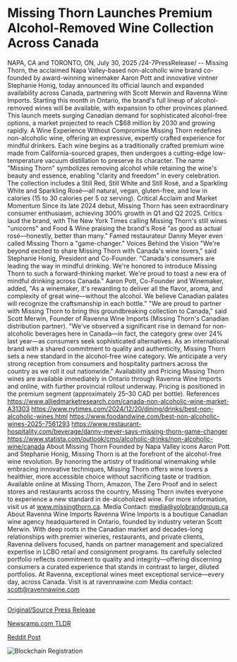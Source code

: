 # Missing Thorn Launches Premium Alcohol-Removed Wine Collection Across Canada

NAPA, CA and TORONTO, ON, July 30, 2025 /24-7PressRelease/ -- Missing Thorn, the acclaimed Napa Valley-based non-alcoholic wine brand co-founded by award-winning winemaker Aaron Pott and innovative vintner Stephanie Honig, today announced its official launch and expanded availability across Canada, partnering with Scott Merwin and Ravenna Wine Imports. Starting this month in Ontario, the brand's full lineup of alcohol-removed wines will be available, with expansion to other provinces planned. This launch meets surging Canadian demand for sophisticated alcohol-free options, a market projected to reach C$68 million by 2030 and growing rapidly.  A Wine Experience Without Compromise Missing Thorn redefines non-alcoholic wine, offering an expressive, expertly crafted experience for mindful drinkers. Each wine begins as a traditionally crafted premium wine made from California-sourced grapes, then undergoes a cutting-edge low-temperature vacuum distillation to preserve its character. The name "Missing Thorn" symbolizes removing alcohol while retaining the wine's beauty and essence, enabling "clarity and freedom" in every celebration.  The collection includes a Still Red, Still White and Still Rosé, and a Sparkling White and Sparkling Rosé—all natural, vegan, gluten-free, and low in calories (15 to 30 calories per 5 oz serving).  Critical Acclaim and Market Momentum Since its late 2024 debut, Missing Thorn has seen extraordinary consumer enthusiasm, achieving 300% growth in Q1 and Q2 2025. Critics laud the brand, with The New York Times calling Missing Thorn's still wines "unicorns" and Food & Wine praising the brand's Rosé "as good as actual rosé—honestly, better than many." Famed restaurateur Danny Meyer even called Missing Thorn a "game-changer."  Voices Behind the Vision "We're beyond excited to share Missing Thorn with Canada's wine lovers," said Stephanie Honig, President and Co-Founder. "Canada's consumers are leading the way in mindful drinking. We're honored to introduce Missing Thorn to such a forward-thinking market. We're proud to toast a new era of mindful drinking across Canada."  Aaron Pott, Co-Founder and Winemaker, added, "As a winemaker, it's rewarding to deliver all the flavor, aroma, and complexity of great wine—without the alcohol. We believe Canadian palates will recognize the craftsmanship in each bottle."  "We are proud to partner with Missing Thorn to bring this groundbreaking collection to Canada," said Scott Merwin, Founder of Ravenna Wine Imports (Missing Thorn's Canadian distribution partner). "We've observed a significant rise in demand for non-alcoholic beverages here in Canada—in fact, the category grew over 24% last year—as consumers seek sophisticated alternatives. As an international brand with a shared commitment to quality and authenticity, Missing Thorn sets a new standard in the alcohol-free wine category. We anticipate a very strong reception from consumers and hospitality partners across the country as we roll it out nationwide."  Availability and Pricing Missing Thorn wines are available immediately in Ontario through Ravenna Wine Imports and online, with further provincial rollout underway. Pricing is positioned in the premium segment (approximately $25–$30 CAD per bottle).  References https://www.alliedmarketresearch.com/canada-non-alcoholic-wine-market-A31303 https://www.nytimes.com/2024/12/20/dining/drinks/best-non-alcoholic-wines.html https://www.foodandwine.com/best-non-alcoholic-wines-2025-7561293 https://www.restaurant-hospitality.com/beverage/danny-meyer-says-missing-thorn-game-changer https://www.statista.com/outlook/cmo/alcoholic-drinks/non-alcoholic-wine/canada  About Missing Thorn Founded by Napa Valley icons Aaron Pott and Stephanie Honig, Missing Thorn is at the forefront of the alcohol-free wine revolution. By honoring the artistry of traditional winemaking while embracing innovative techniques, Missing Thorn offers wine lovers a healthier, more accessible choice without sacrificing taste or tradition. Available online at Missing Thorn, Amazon, The Zero Proof and in select stores and restaurants across the country, Missing Thorn invites everyone to experience a new standard in de-alcoholized wine. For more information, visit us at www.missingthorn.ca.   Media Contact: media@yolobrandgroup.ca  About Ravenna Wine Imports Ravenna Wine Imports is a boutique Canadian wine agency headquartered in Ontario, founded by industry veteran Scott Merwin. With deep roots in the Canadian market and decades-long relationships with premier wineries, restaurants, and private clients, Ravenna delivers focused, hands on partner management and specialized expertise in LCBO retail and consignment programs. Its carefully selected portfolio reflects commitment to quality and integrity—offering discerning consumers a curated experience that stands in contrast to larger, diluted portfolios. At Ravenna, exceptional wines meet exceptional service—every day, across Canada. Visit is at ravennawine.com  Media contact: scott@ravennawine.com 

---

[Original/Source Press Release](https://www.24-7pressrelease.com/press-release/525341/missing-thorn-launches-premium-alcohol-removed-wine-collection-across-canada)
                    

[Newsramp.com TLDR](https://newsramp.com/curated-news/missing-thorn-launches-premium-non-alcoholic-wines-in-canada/5b845b221acb433358508ea73da50849) 

 



[Reddit Post](https://www.reddit.com/r/newsramp/comments/1md0d6o/missing_thorn_launches_premium_nonalcoholic_wines/) 



![Blockchain Registration](https://cdn.newsramp.app/24-7PressRelease/qrcode/257/30/plumL1pm.webp)